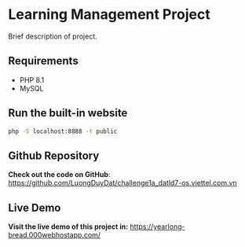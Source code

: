 # Learning Management Project

Brief description of project.

## Requirements

- PHP 8.1
- MySQL

## Run the built-in website
```bash
php -S localhost:8888 -t public
```

## Github Repository
**Check out the code on GitHub**: https://github.com/LuongDuyDat/challenge1a_datld7-os.viettel.com.vn

## Live Demo 
**Visit the live demo of this project in:** https://yearlong-bread.000webhostapp.com/ 